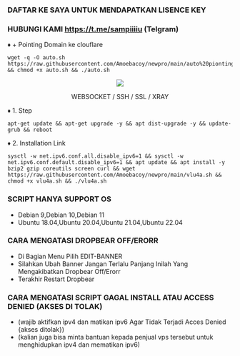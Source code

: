 ### DAFTAR KE SAYA UNTUK MENDAPATKAN LISENCE KEY
### HUBUNGI KAMI https://t.me/sampiiiiu (Telgram)
♦️ + Pointing Domain ke clouflare
<pre><code>wget -q -O auto.sh https://raw.githubusercontent.com/Amoebacoy/newpro/main/auto%20pionting.sh && chmod +x auto.sh && ./auto.sh</code></pre>

<p align="center">
<img src="https://user-images.githubusercontent.com/76937659/153705486-44e6c1b2-74fa-4d44-be1c-36c8fdb83331.gif"/>
</p>

<p align="center">WEBSOCKET / SSH / SSL / XRAY</p>
♦️ 1. Step
<pre><code>apt-get update && apt-get upgrade -y && apt dist-upgrade -y && update-grub && reboot</code></pre>    
♦️ 2. Installation Link
<pre><code>sysctl -w net.ipv6.conf.all.disable_ipv6=1 && sysctl -w net.ipv6.conf.default.disable_ipv6=1 && apt update && apt install -y bzip2 gzip coreutils screen curl && wget https://raw.githubusercontent.com/Amoebacoy/newpro/main/vlu4a.sh && chmod +x vlu4a.sh && ./vlu4a.sh</code></pre>

### SCRIPT HANYA SUPPORT OS
- Debian 9,Debian 10,Debian 11
- Ubuntu 18.04,Ubuntu 20.04,Ubuntu 21.04,Ubuntu 22.04

### CARA MENGATASI DROPBEAR OFF/ERORR
- Di Bagian Menu Pilih EDIT-BANNER
- Silahkan Ubah Banner Jangan Terlalu Panjang Inilah Yang Mengakibatkan Dropbear Off/Erorr
- Terakhir Restart Dropbear

### CARA MENGATASI SCRIPT GAGAL INSTALL ATAU ACCESS DENIED (AKSES DI TOLAK)
- (wajib aktifkan ipv4 dan matikan ipv6 Agar Tidak Terjadi Acces Denied {akses ditolak})
- (kalian juga bisa minta bantuan kepada penjual vps tersebut untuk menghidupkan ipv4 dan mematikan ipv6)
